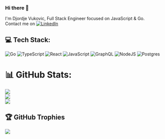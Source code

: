 ### Hi there 👋

I'm Djordje Vukovic, Full Stack Engineer focused on JavaScript & Go. Contact me on [![LinkedIn](https://img.shields.io/badge/LinkedIn-%230077B5.svg?logo=linkedin&logoColor=white)](https://www.linkedin.com/in/djordje-vukovic/) 

## 💻 Tech Stack:
![Go](https://img.shields.io/badge/go-%2300ADD8.svg?style=for-the-badge&logo=go&logoColor=white) ![TypeScript](https://img.shields.io/badge/typescript-%23007ACC.svg?style=for-the-badge&logo=typescript&logoColor=white) ![React](https://img.shields.io/badge/react-%2320232a.svg?style=for-the-badge&logo=react&logoColor=%2361DAFB) ![JavaScript](https://img.shields.io/badge/javascript-%23323330.svg?style=for-the-badge&logo=javascript&logoColor=%23F7DF1E) ![GraphQL](https://img.shields.io/badge/-GraphQL-E10098?style=for-the-badge&logo=graphql&logoColor=white) ![NodeJS](https://img.shields.io/badge/node.js-6DA55F?style=for-the-badge&logo=node.js&logoColor=white) ![Postgres](https://img.shields.io/badge/postgres-%23316192.svg?style=for-the-badge&logo=postgresql&logoColor=white)
# 📊 GitHub Stats:
![](https://github-readme-stats.vercel.app/api?username=djordjev&theme=dark&hide_border=false&include_all_commits=true&count_private=true)<br/>
![](https://github-readme-streak-stats.herokuapp.com/?user=djordjev&theme=dark&hide_border=false)<br/>
![](https://github-readme-stats.vercel.app/api/top-langs/?username=djordjev&theme=dark&hide_border=false&include_all_commits=true&count_private=true&layout=compact)

## 🏆 GitHub Trophies
![](https://github-profile-trophy.vercel.app/?username=djordjev&theme=radical&no-frame=false&no-bg=true&margin-w=4)

<!-- Proudly created with GPRM ( https://gprm.itsvg.in ) -->
